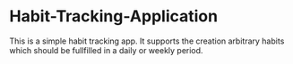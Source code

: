 # Habit-Tracking-Application

This is a simple habit tracking app. It supports the creation arbitrary habits which should be fullfilled in a daily or weekly period.
